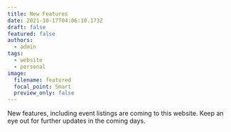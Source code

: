 ```yaml
---
title: New Features
date: 2021-10-17T04:06:10.173Z
draft: false
featured: false
authors:
  - admin
tags:
  - website
  - personal
image:
  filename: featured
  focal_point: Smart
  preview_only: false
---
```

New features, including event listings are coming to this website. Keep an eye out for further updates in the coming days.